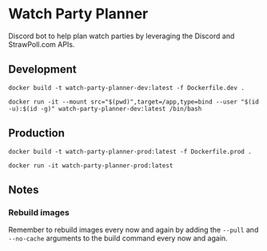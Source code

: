 # Watch Party Planner

Discord bot to help plan watch parties by leveraging the Discord and StrawPoll.com APIs.

## Development
`docker build -t watch-party-planner-dev:latest -f Dockerfile.dev .`

`docker run -it --mount src="$(pwd)",target=/app,type=bind --user "$(id -u):$(id -g)" watch-party-planner-dev:latest /bin/bash`

## Production
`docker build -t watch-party-planner-prod:latest -f Dockerfile.prod .`

`docker run -it watch-party-planner-prod:latest`

## Notes
### Rebuild images
Remember to rebuild images every now and again by adding the `--pull` and `--no-cache` arguments to the build command every now and again.
